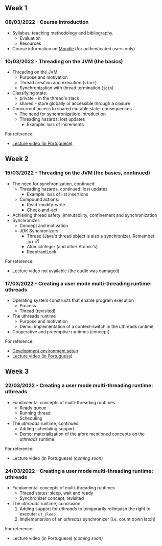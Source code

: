 
## Week 1
### 08/03/2022 - Course introduction
* Syllabus, teaching methodology and bibliography.
  * Evaluation
  * Resources
* Course information on [Moodle](https://2122moodle.isel.pt/course/view.php?id=5377) (for authenticated users only)

### 10/03/2022 - Threading on the JVM (the basics)
* Threading on the JVM
  * Purpose and motivation
  * Thread creation and execution (`start`)
  * Synchronization with thread termination (`join`)
* Classifying state: 
  * private - in the thread's stack
  * shared - store globally or accessible through a closure
* Concurrent access to shared mutable state: consequences
  * The need for synchronization: introduction
  * Threading hazards: lost updates
    * Example: loss of increments

For reference: 
  * [Lecture video (in Portuguese)](https://www.youtube.com/watch?v=M3sjLOJqC6w&list=PL8XxoCaL3dBiv-3pHZLbFGYsQiJa9X73o) 

## Week 2
### 15/03/2022 - Threading on the JVM (the basics, continued)
* The need for synchronization, continued
  * Threading hazards, continued: lost updates
    * Example: loss of list insertions 
  * Compound actions:
    * Read-modify-write
    * Check-and-act 
* Achieving thread safety: immutability, confinement and synchronization
* Synchronizer:
  * Concept and motivation
  * JDK Synchronizers:
    * Thread (Java's thread object is also a synchronizer. Remember `join`?)
    * AtomicInteger (and other Atomic's)
    * ReentrantLock

For reference: 
  * Lecture video not available (the audio was damaged)

### 17/03/2022 - Creating a user mode multi-threading runtime: uthreads
* Operating system constructs that enable program execution
  * Process
  * Thread (revisited)
* The uthreads runtime
  * Purpose and motivation
  * Demo: implementation of a context-switch in the uthreads runtime
* Cooperative and preemptive runtimes (concept)

For reference:
  * [Development environment setup](https://code.visualstudio.com/docs/remote/containers)
  * [Lecture video (in Portuguese)](https://www.youtube.com/watch?v=ddRqJ3HcLOo&list=PL8XxoCaL3dBiv-3pHZLbFGYsQiJa9X73o&index=2)

## Week 3   
### 22/03/2022 - Creating a user mode multi-threading runtime: uthreads
* Fundamental concepts of multi-threading runtimes
  * Ready queue
  * Running thread
  * Scheduling
* The _uthreads_ runtime, continued
  * Adding scheduling support
  * Demo: materialization of the afore mentioned concepts on the _uthreads_ runtime

For reference:
  * Lecture video (in Portuguese) _(coming soon)_

### 24/03/2022 - Creating a user mode multi-threading runtime: uthreads
* Fundamental concepts of multi-threading runtimes
  * Thread states: sleep, wait and ready
  * Synchronizer concept, revisited
* The _uthreads_ runtime, conclusion
  1. Adding support for _uthreads_ to temporarily relinquish the right to execute: `ut_sleep`
  2. Implementation of an _uthreads_ synchronizer (i.e. count down latch)

For reference:
  * Lecture video (in Portuguese) _(coming soon)_
